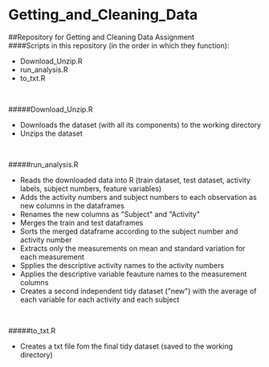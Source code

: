 # Getting_and_Cleaning_Data
##Repository for Getting and Cleaning Data Assignment
<br />
####Scripts in this repository (in the order in which they function):
* Download_Unzip.R
* run_analysis.R
* to_txt.R
<br  />


#####Download_Unzip.R
* Downloads the dataset (with all its components) to the working directory
* Unzips the dataset
<br  />


#####run_analysis.R
* Reads the downloaded data into R (train dataset, test dataset, activity labels, subject numbers, feature variables)
* Adds the activity numbers and subject numbers to each observation as new columns in the dataframes
* Renames the new columns as "Subject" and "Activity"
* Merges the train and test dataframes
* Sorts the merged dataframe according to the subject number and activity number
* Extracts only the measurements on mean and standard variation for each measurement
* Spplies the descriptive activity names to the activity numbers
* Applies the descriptive variable feauture names to the measurement columns
* Creates a second independent tidy dataset ("new") with the average of each variable for each activity and each subject
<br  />


#####to_txt.R
* Creates a txt file fom the final tidy dataset (saved to the working directory)
